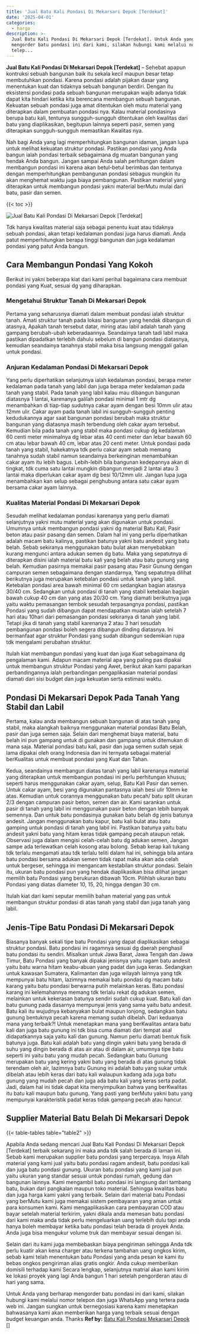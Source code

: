 ```yaml
---
title: 'Jual Batu Kali Pondasi Di Mekarsari Depok [Terdekat]'
date: '2025-04-01'
categories:
  - harga
description: >-
  Jual Batu Kali Pondasi Di Mekarsari Depok [Terdekat]. Untuk Anda yang berharap
  mengorder batu pondasi ini dari kami, silakan hubungi kami melalui nomor
  telep...
---
```


**Jual Batu Kali Pondasi Di Mekarsari Depok \[Terdekat\]** – Sehebat apapun kontruksi sebuah bangunan baik itu sekala kecil maupun besar tetap membutuhkan pondasi. Karena pondasi adalah pijakan dasar yang menentukan kuat dan tidaknya sebuah bangunan berdiri. Dengan itu eksistensi pondasi pada sebuah bangunan merupakan wajib adanya tidak dapat kita hindari ketika kita berencana membangun sebuah bangunan. Kekuatan sebuah pondasi juga amat ditentukan oleh mutu material yang diterapkan dalam pembuatan pondasi nya. Kalau material pondasinya berupa batu kali, tentunya sungguh-sungguh ditentukan oleh kwalitas dari batu yang diaplikasikan, begitupun lainnya seperti pasir, semen yang diterapkan sungguh-sungguh memastikan Kwalitas nya.

Nah bagi Anda yang lagi memperhitungkan bangunan idaman, jangan lupa untuk melihat kekuatan struktur pondasi. Pastikan pondasi yang Anda bangun ialah pondasi terbaik sebagaimana dg muatan bangunan yang hendak Anda bangun. Jangan sampai Anda salah perhitungan dalam membangun pondasi ini karena akan betul-betul berimbas dan tentunya dengan memperhitungkan pembangunan pondasi sebagus mungkin itu akan menghemat waktu juga biaya pembangunan. Pastikan material yang diterapkan untuk membangun pondasi yakni material berMutu mulai dari batu, pasir dan semen.

{{< toc >}}

![Jual Batu Kali Pondasi Di Mekarsari Depok [Terdekat]](/images/jual-batu-kali-33.png)

Tdk hanya kwalitas material saja sebagai penentu kuat atau tidaknya sebuah pondasi, akan tetapi kedalaman pondasi juga harus diamati. Anda patut memperhitungkan berapa tinggi bangunan dan juga kedalaman pondasi yang patut Anda bangun.

## Cara Membangun Pondasi Yang Kokoh

Berikut ini yakni beberapa kiat dari kami perihal bagaimana cara membuat pondasi yang Kuat, sesuai dg yang diharapkan.

### Mengetahui Struktur Tanah Di Mekarsari Depok

Pertama yang seharusnya diamati dalam membuat pondasi ialah struktur tanah. Amati struktur tanah pada lokasi bangunan yang hendak dibangun di atasnya, Apakah tanah tersebut datar, miring atau labil adalah tanah yang gampang berubah-ubah keberadaannya. Seandainya tanah tadi labil maka pastikan dipadatkan terlebih dahulu sebelum di bangun pondasi diatasnya, kemudian seandainya tanahnya stabil maka bisa langsung menggali galian untuk pondasi.

### Anjuran Kedalaman Pondasi Di Mekarsari Depok

Yang perlu diperhatikan selanjutnya ialah kedalaman pondasi, berapa meter kedalaman pada tanah yang labil dan juga berapa meter kedalaman pada tanah yang stabil. Pada tanah yang labil kalau mau dibangun bangunan diatasnya 1 lantai, karenanya galilah pondasi minimal 1 mtr dg menambahkan di tiap-tiap sudutnya cakar ayam dengan besi 10mm ulir atau 12mm ulir. Cakar ayam pada tanah labil ini sungguh-sungguh penting kedudukannya agar saat bangunan pondasi berubah maka struktur bangunan yang diatasnya masih terbendung oleh cakar ayam tersebut. Kemudian bila pada tanah yang stabil maka pondasi cukup dg kedalaman 60 centi meter minimalnya dg lebar atas 40 centi meter dan lebar bawah 60 cm atau lebar bawah 40 cm, lebar atas 20 centi meter. Untuk pondasi pada tanah yang stabil, hakekatnya tdk perlu cakar ayam sebab memang tanahnya sudah stabil namun seandainya berkeinginan menambahkan cakar ayam itu lebih bagus. Lebih-lebih bila bangunan kedepannya akan di tingkat, tdk cuma satu lantai mungkin dibangun menjadi 2 lantai atau 3 lantai maka diperlukan cakar ayam dg besi 10/12mm ulir. Jangan lupa juga menambahkan kan selup sebagai penghubung antara satu cakar ayam bersama cakar ayam lainnya.

### Kualitas Material Pondasi Di Mekarsari Depok

Sesudah melihat kedalaman pondasi karenanya yang perlu diamati selanjutnya yakni mutu material yang akan digunakan untuk pondasi. Umumnya untuk membangun pondasi yakni dg material Batu Kali, Pasir beton atau pasir pasang dan semen. Dalam hal ini yang perlu diperhatikan adalah macam batu kalinya, pastikan batunya yakni batu andesit yang batu belah. Sebab sekiranya menggunakan batu bulat akan menyebabkan kurang mengunci antara adukan semen dg batu. Maka yang sepatutnya di diterapkan disini ialah material batu kali yang belah atau batu gunung yang belah. Kemudian pasirnya memakai pasir pasang atau Pasir Gunung dengan campuran semen sebagaimana dengan standarnya, Yang sepatutnya dilihat berikutnya juga merupakan ketebalan pondasi untuk tanah yang labil. Ketebalan pondasi area bawah minimal 60 cm sedangkan bagian atasnya 30/40 cm. Sedangkan untuk pondasi di tanah yang stabil ketebalan bagian bawah cukup 40 cm dan yang atas 20/30 cm. Yang diamati berikutnya juga yaitu waktu pemasangan tembok sesudah terpasangnya pondasi, pastikan Pondasi yang sudah dibangun dapat mendapatkan muatan ialah setelah 7 hari atau 10hari dari pemasangan pondasi sekiranya di tanah yang labil. Tetapi jika di tanah yang stabil karenanya 2 atau 3 hari sesudah pembangunan pondasi boleh segera dibangun dinding diatasnya. Ini bermanfaat agar struktur Pondasi yang sudah dibangun sedemikian rupa tdk mengalami perubahan struktur.

Itulah kiat membangun pondasi yang kuat dan juga Kuat sebagaimana dg pengalaman kami. Adapun macam material apa yang paling pas dipakai untuk membangun struktur Pondasi yang Awet, berikut akan kami paparkan perbandingannya ialah perbandingan pengaplikasian material pondasi diamati dari sisi budget dan juga kekuatan serta estimasi waktu.

## Pondasi Di Mekarsari Depok Pada Tanah Yang Stabil dan Labil

Pertama, kalau anda membangun sebuah bangunan di atas tanah yang stabil, maka alangkah baiknya menggunakan material pondasi Batu Belah, pasir dan juga semen saja. Selain dari menghemat biaya material, batu belah ini pun gampang untuk di gunakan dan gampang untuk ditemukan di mana saja. Material pondasi batu kali, pasir dan juga semen sudah sejak lama dipakai oleh orang Indonesia dan ini ternyata sebagai material berKualitas untuk membuat pondasi yang Kuat dan Tahan.

Kedua, seandainya membangun diatas tanah yang labil karenanya material yang diterapkan untuk membangun pondasi ini perlu perhitungan khusus; seperti harus menggunakan cakar ayam, selup, Batu Kali Pasir dan semen. Untuk cakar ayam, besi yang digunakan pantasnya ialah besi ulir 10mm ke atas. Kemudian untuk corannya menggunakan batu pecah/ batu split ukuran 2/3 dengan campuran pasir beton, semen dan air. Kami sarankan untuk pasir di tanah yang labil ini menggunakan pasir beton dengan lebih banyak semennya. Dan untuk batu pondasinya gunakan batu belah dg jenis batunya andesit. Jangan menggunakan batu kapur, batu kali bulat atau batu gamping untuk pondasi di tanah yang labil ini. Pastikan batunya yaitu batu andesit yakni batu yang hitam keras tidak gampang pecah ataupun retak. Observasi juga dalam mengisi celah-celah batu dg adukan semen, Jangan sampe ada terlewatkan celah kosong atau bolong. Sebab kerap kali tukang tdk terlalu mengamati atau tdk terlalu teliti dalam hal ini, sehingga bila antara batu pondasi bersama adukan semen tidak rapat maka akan ada celah untuk bergeser, sehingga ini mengancam kestabilan struktur pondasi. Selain itu, ukuran batu pondasi pun yang hendak diaplikasikan bisa dilihat jangan memilih batu Pondasi yang berukuran dibawah 10cm. Pilihlah ukuran batu Pondasi yang diatas diameter 10, 15, 20, hingga dengan 30 cm.

Itulah kiat dari kami seputar memilih bahan material yang pas untuk membangun struktur pondasi di atas tanah yang stabil dan juga tanah yang labil.

## Jenis-Tipe Batu Pondasi Di Mekarsari Depok

Biasanya banyak sekali tipe batu Pondasi yang dapat diaplikasikan sebagai struktur pondasi. Batu pondasi ini ragamnya sesuai dg daerah penghasil batu pondasi itu sendiri. Misalkan untuk Jawa Barat, Jawa Tengah dan Jawa Timur, Batu Pondasi yang banyak dipakai jenisnya yaitu ragam batu andesit yaitu batu warna hitam keabu-abuan yang padat dan juga keras. Sedangkan untuk kawasan Sumatera, Kalimantan dan juga wilayah lainnya yang tdk mempunyai batu hitam, lazimnya memakai batu pondasi dg macam batu karang yaitu batu pondasi berwarna putih melainkan keras. Batu pondasi karang ini kelemahannya memang tdk terlalu rekat dg adukan semen, melainkan untuk kekerasan batunya sendiri sudah cukup kuat. Batu kali dan batu gunung pada dasarnya mempunyai jenis yang sama yaitu batu andesit. Batu kali itu wujudnya kebanyakan bulat maupun lonjong, sedangkan batu gunung bentuknya pecah karena memang sudah dibelah. Dari keduanya mana yang terbaik?! Untuk menetapkan mana yang berKwalitas antara batu kali dan juga batu gunung ini tdk bisa cuma diamati dari tempat asal didapatkannya saja yaitu kali dan gunung. Namun perlu diamati bentuk fisik batunya juga. Batu kali adalah batu yang dingin yakni batu yang berada di suhu yang dingin berada di atas air atau di dalam air, umumnya tipe batu seperti ini yaitu batu yang mudah pecah. Sedangkan batu Gunung merupakan batu yang kering yakni batu yang berada di atas gunung tidak terendam oleh air, lazimnya batu Gunung ini adalah batu yang sukar untuk dibelah atau lebih keras dari batu kali walaupun kadang ada juga batu gunung yang mudah pecah dan juga ada batu kali yang keras serta padat. Jadi, dalam hal ini tidak dapat kita menyimpulkan bahwa yang berKwalitas itu batu kali maupun batu gunung. Yang pasti yang berMutu yakni batu yang mempunyai karakteristik padat keras tidak gampang pecah atau hancur.

## Supplier Material Batu Belah Di Mekarsari Depok

{{< table-tables table="table2" >}}

Apabila Anda sedang mencari Jual Batu Kali Pondasi Di Mekarsari Depok \[Terdekat\] terbaik sekarang ini maka anda tdk salah berada di laman ini. Sebab kami merupakan supplier batu pondasi yang terpercaya. Insya Allah material yang kami jual yaitu batu pondasi ragam andesit, batu pondasi kali dan juga batu pondasi gunung. Ukuran batu pondasi yang kami jual pun yaitu ukuran yang standar sesuai untuk pondasi rumah, gedung dan bangunan lainnya. Kami mengambil batu pondasi ini langsung dari tambang batu, bukan dari pangkalan maupun toko material. Sehingga kwalitas batu dan juga harga kami yakni yang terbaik. Selain dari material batu Pondasi yang berMutu kami juga memakai sistem pembayaran yang aman untuk para konsumen kami. Kami mengaplikasikan cara pembayaran COD atau bayar setelah material terkirim, yakni dikala anda memesan batu pondasi dari kami maka anda tidak perlu mengeluarkan uang terlebih dulu tapi anda hanya boleh membayar ketika batu pondasi telah berada di proyek Anda. Anda juga bisa mengukur volume truk dan membayar sesuai dengan isi.

Selain dari itu kami juga membebaskan biaya pengiriman sehingga Anda tdk perlu kuatir akan kena charger atau terkena tambahan uang ongkos kirim, sebab kami telah menentukan batu Pondasi yang anda pesan ke kami itu bebas ongkos pengiriman alias gratis ongkir. Anda cukup memberikan domisili terhadap kami Secara lengkap, selanjutnya matrial akan kami kirim ke lokasi proyek yang lagi Anda bangun 1 hari setelah pengorderan atau di hari yang sama.

Untuk Anda yang berharap mengorder batu pondasi ini dari kami, silakan hubungi kami melalui nomor telepon dan juga WhatsApp yang tertera pada web ini. Jangan sungkan untuk bernegosiasi karena kami menetapkan bahwasanya kami akan memberikan harga yang terbaik sesuai dengan budget keuangan anda. Thanks
**Ref by:** [Batu Kali Pondasi Mekarsari Depok []](https://id.wikipedia.org/wiki/Batu)
